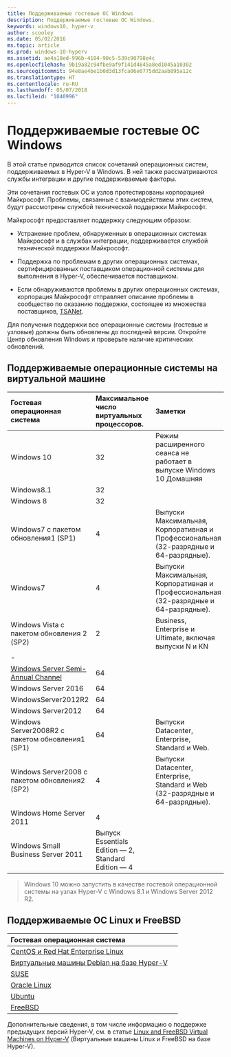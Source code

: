 ```yaml
---
title: Поддерживаемые гостевые ОС Windows
description: Поддерживаемые гостевые ОС Windows.
keywords: windows10, hyper-v
author: scooley
ms.date: 05/02/2016
ms.topic: article
ms.prod: windows-10-hyperv
ms.assetid: ae4a18ed-996b-4104-90c5-539c90798e4c
ms.openlocfilehash: 9b19a82c94fbe9af9f141d4845a8ed1045a10302
ms.sourcegitcommit: 94e8ae4be1b0d3d13fca06e0775dd2aab895a12c
ms.translationtype: HT
ms.contentlocale: ru-RU
ms.lasthandoff: 05/07/2018
ms.locfileid: "1840996"
---
```

# <a name="supported-windows-guests"></a>Поддерживаемые гостевые ОС Windows

В этой статье приводится список сочетаний операционных систем, поддерживаемых в Hyper-V в Windows.  В ней также рассматриваются службы интеграции и другие поддерживаемые факторы.

Эти сочетания гостевых ОС и узлов протестированы корпорацией Майкрософт.  Проблемы, связанные с взаимодействием этих систем, будут рассмотрены службой технической поддержки Майкрософт.

Майкрософт предоставляет поддержку следующим образом:

* Устранение проблем, обнаруженных в операционных системах Майкрософт и в службах интеграции, поддерживается службой технической поддержки Майкрософт.

* Поддержка по проблемам в других операционных системах, сертифицированных поставщиком операционной системы для выполнения в Hyper-V, обеспечивается поставщиком.

* Если обнаруживаются проблемы в других операционных системах, корпорация Майкрософт отправляет описание проблемы в сообщество по оказанию поддержки, состоящее из множества поставщиков, [TSANet](http://www.tsanet.org/).

Для получения поддержки все операционные системы (гостевые и узловые) должны быть обновлены до последней версии.  Откройте Центр обновления Windows и проверьте наличие критических обновлений.

## <a name="supported-guest-operating-systems"></a>Поддерживаемые операционные системы на виртуальной машине

| Гостевая операционная система |  Максимальное число виртуальных процессоров. | Заметки |
|:-----|:-----|:-----|
| Windows 10 | 32 |Режим расширенного сеанса не работает в выпуске Windows 10 Домашняя |
| Windows8.1 | 32 | |
| Windows 8 | 32 ||
| Windows7 с пакетом обновления1 (SP1) | 4 | Выпуски Максимальная, Корпоративная и Профессиональная (32-разрядные и 64-разрядные). |
| Windows7 | 4 | Выпуски Максимальная, Корпоративная и Профессиональная (32-разрядные и 64-разрядные). |
| Windows Vista с пакетом обновления 2 (SP2) | 2 | Business, Enterprise и Ultimate, включая выпуски N и KN |
| - | | |
| [Windows Server Semi-Annual Channel](https://docs.microsoft.com/en-us/windows-server/get-started/semi-annual-channel-overview) | 64 | |
| Windows Server 2016 | 64 | |
| WindowsServer2012R2 | 64 | |
| Windows Server2012 | 64 | |
| Windows Server2008R2 с пакетом обновления1 (SP1) | 64 | Выпуски Datacenter, Enterprise, Standard и Web. |
| Windows Server2008 с пакетом обновления2 (SP2) | 4 | Выпуски Datacenter, Enterprise, Standard и Web (32-разрядные и 64-разрядные). |
| Windows Home Server 2011 | 4 | |
| Windows Small Business Server 2011 | Выпуск Essentials Edition — 2, Standard Edition — 4 | |

> Windows 10 можно запустить в качестве гостевой операционной системы на узлах Hyper-V с Windows 8.1 и Windows Server 2012 R2.

## <a name="supported-linux-and-free-bsd"></a>Поддерживаемые ОС Linux и FreeBSD

| Гостевая операционная система |  |
|:-----|:------|
| [CentOS и Red Hat Enterprise Linux](https://technet.microsoft.com/library/dn531026.aspx) | |
| [Виртуальные машины Debian на базе Hyper-V](https://technet.microsoft.com/library/dn614985.aspx) | |
| [SUSE](https://technet.microsoft.com/en-us/library/dn531027.aspx) | |
| [Oracle Linux](https://technet.microsoft.com/en-us/library/dn609828.aspx)  | |
| [Ubuntu](https://technet.microsoft.com/en-us/library/dn531029.aspx) | |
| [FreeBSD](https://technet.microsoft.com/library/dn848318.aspx) | |

Дополнительные сведения, в том числе информацию о поддержке предыдущих версий Hyper-V, см. в статье [Linux and FreeBSD Virtual Machines on Hyper-V](https://technet.microsoft.com/library/dn531030.aspx) (Виртуальные машины Linux и FreeBSD на базе Hyper-V).
